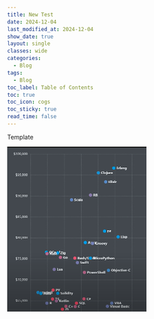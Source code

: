 ```yaml
---
title: New Test
date: 2024-12-04
last_modified_at: 2024-12-04
show_date: true
layout: single
classes: wide
categories:
  - Blog
tags:
  - Blog
toc_label: Table of Contents
toc: true
toc_icon: cogs
toc_sticky: true
read_time: false
---
```

Template

![im1.png](/images/im1.png)

